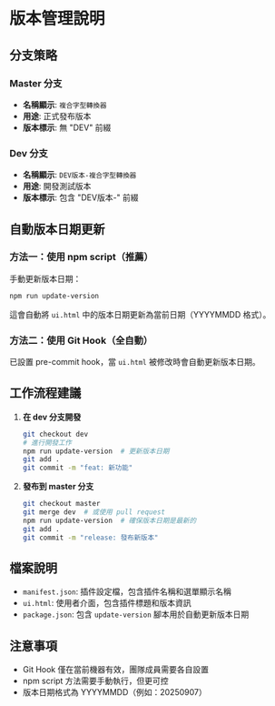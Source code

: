 # 版本管理說明

## 分支策略

### Master 分支
- **名稱顯示**: `複合字型轉換器`
- **用途**: 正式發布版本
- **版本標示**: 無 "DEV" 前綴

### Dev 分支
- **名稱顯示**: `DEV版本-複合字型轉換器`
- **用途**: 開發測試版本
- **版本標示**: 包含 "DEV版本-" 前綴

## 自動版本日期更新

### 方法一：使用 npm script（推薦）

手動更新版本日期：
```bash
npm run update-version
```

這會自動將 `ui.html` 中的版本日期更新為當前日期（YYYYMMDD 格式）。

### 方法二：使用 Git Hook（全自動）

已設置 pre-commit hook，當 `ui.html` 被修改時會自動更新版本日期。

## 工作流程建議

1. **在 dev 分支開發**
   ```bash
   git checkout dev
   # 進行開發工作
   npm run update-version  # 更新版本日期
   git add .
   git commit -m "feat: 新功能"
   ```

2. **發布到 master 分支**
   ```bash
   git checkout master
   git merge dev  # 或使用 pull request
   npm run update-version  # 確保版本日期是最新的
   git add .
   git commit -m "release: 發布新版本"
   ```

## 檔案說明

- `manifest.json`: 插件設定檔，包含插件名稱和選單顯示名稱
- `ui.html`: 使用者介面，包含插件標題和版本資訊
- `package.json`: 包含 `update-version` 腳本用於自動更新版本日期

## 注意事項

- Git Hook 僅在當前機器有效，團隊成員需要各自設置
- npm script 方法需要手動執行，但更可控
- 版本日期格式為 YYYYMMDD（例如：20250907）
